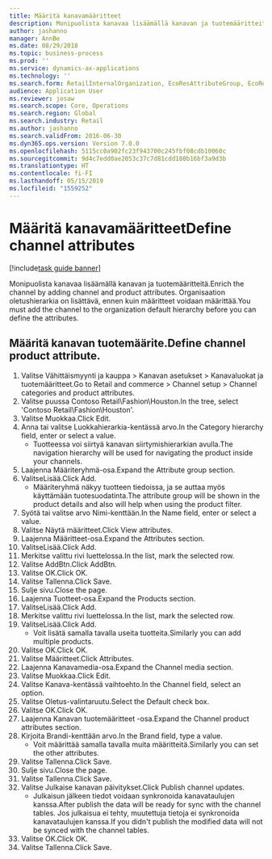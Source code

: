 ```yaml
---
title: Määritä kanavamääritteet
description: Monipuolista kanavaa lisäämällä kanavan ja tuotemääritteitä.
author: jashanno
manager: AnnBe
ms.date: 08/29/2018
ms.topic: business-process
ms.prod: ''
ms.service: dynamics-ax-applications
ms.technology: ''
ms.search.form: RetailInternalOrganization, EcoResAttributeGroup, EcoResAttributeGroupAttribute, RetailAddChannelItems, RetailCatalogProductAttributeValue, RetailMedia
audience: Application User
ms.reviewer: josaw
ms.search.scope: Core, Operations
ms.search.region: Global
ms.search.industry: Retail
ms.author: jashanno
ms.search.validFrom: 2016-06-30
ms.dyn365.ops.version: Version 7.0.0
ms.openlocfilehash: 5115cc0a902fc23f943700c245fbf08cdb10060c
ms.sourcegitcommit: 9d4c7edd0ae2053c37c7d81cdd180b16bf3a9d3b
ms.translationtype: HT
ms.contentlocale: fi-FI
ms.lasthandoff: 05/15/2019
ms.locfileid: "1559252"
---
```

# <a name="define-channel-attributes"></a><span data-ttu-id="70b21-103">Määritä kanavamääritteet</span><span class="sxs-lookup"><span data-stu-id="70b21-103">Define channel attributes</span></span>

[!include[task guide banner](../includes/task-guide-banner.md)]

<span data-ttu-id="70b21-104">Monipuolista kanavaa lisäämällä kanavan ja tuotemääritteitä.</span><span class="sxs-lookup"><span data-stu-id="70b21-104">Enrich the channel by adding channel and product attributes.</span></span> <span data-ttu-id="70b21-105">Organisaation oletushierarkia on lisättävä, ennen kuin määritteet voidaan määrittää.</span><span class="sxs-lookup"><span data-stu-id="70b21-105">You must add the channel to the organization default hierarchy before you can define the attributes.</span></span>


## <a name="define-channel-product-attribute"></a><span data-ttu-id="70b21-106">Määritä kanavan tuotemäärite.</span><span class="sxs-lookup"><span data-stu-id="70b21-106">Define channel product attribute.</span></span>
1. <span data-ttu-id="70b21-107">Valitse Vähittäismyynti ja kauppa > Kanavan asetukset > Kanavaluokat ja tuotemääritteet.</span><span class="sxs-lookup"><span data-stu-id="70b21-107">Go to Retail and commerce > Channel setup > Channel categories and product attributes.</span></span>
2. <span data-ttu-id="70b21-108">Valitse puussa Contoso Retail\Fashion\Houston.</span><span class="sxs-lookup"><span data-stu-id="70b21-108">In the tree, select 'Contoso Retail\Fashion\Houston'.</span></span>
3. <span data-ttu-id="70b21-109">Valitse Muokkaa.</span><span class="sxs-lookup"><span data-stu-id="70b21-109">Click Edit.</span></span>
4. <span data-ttu-id="70b21-110">Anna tai valitse Luokkahierarkia-kentässä arvo.</span><span class="sxs-lookup"><span data-stu-id="70b21-110">In the Category hierarchy field, enter or select a value.</span></span>
    * <span data-ttu-id="70b21-111">Tuotteessa voi siirtyä kanavan siirtymishierarkian avulla.</span><span class="sxs-lookup"><span data-stu-id="70b21-111">The navigation hierarchy will be used for navigating the product inside your channels.</span></span>  
5. <span data-ttu-id="70b21-112">Laajenna Määriteryhmä-osa.</span><span class="sxs-lookup"><span data-stu-id="70b21-112">Expand the Attribute group section.</span></span>
6. <span data-ttu-id="70b21-113">ValitseLisää.</span><span class="sxs-lookup"><span data-stu-id="70b21-113">Click Add.</span></span>
    * <span data-ttu-id="70b21-114">Määriteryhmä näkyy tuotteen tiedoissa, ja se auttaa myös käyttämään tuotesuodatinta.</span><span class="sxs-lookup"><span data-stu-id="70b21-114">The attribute group will be shown in the product details and also will help when using the product filter.</span></span>  
7. <span data-ttu-id="70b21-115">Syötä tai valitse arvo Nimi-kenttään.</span><span class="sxs-lookup"><span data-stu-id="70b21-115">In the Name field, enter or select a value.</span></span>
8. <span data-ttu-id="70b21-116">Valitse Näytä määritteet.</span><span class="sxs-lookup"><span data-stu-id="70b21-116">Click View attributes.</span></span>
9. <span data-ttu-id="70b21-117">Laajenna Määritteet-osa.</span><span class="sxs-lookup"><span data-stu-id="70b21-117">Expand the Attributes section.</span></span>
10. <span data-ttu-id="70b21-118">ValitseLisää.</span><span class="sxs-lookup"><span data-stu-id="70b21-118">Click Add.</span></span>
11. <span data-ttu-id="70b21-119">Merkitse valittu rivi luettelossa.</span><span class="sxs-lookup"><span data-stu-id="70b21-119">In the list, mark the selected row.</span></span>
12. <span data-ttu-id="70b21-120">Valitse AddBtn.</span><span class="sxs-lookup"><span data-stu-id="70b21-120">Click AddBtn.</span></span>
13. <span data-ttu-id="70b21-121">Valitse OK.</span><span class="sxs-lookup"><span data-stu-id="70b21-121">Click OK.</span></span>
14. <span data-ttu-id="70b21-122">Valitse Tallenna.</span><span class="sxs-lookup"><span data-stu-id="70b21-122">Click Save.</span></span>
15. <span data-ttu-id="70b21-123">Sulje sivu.</span><span class="sxs-lookup"><span data-stu-id="70b21-123">Close the page.</span></span>
16. <span data-ttu-id="70b21-124">Laajenna Tuotteet-osa.</span><span class="sxs-lookup"><span data-stu-id="70b21-124">Expand the Products section.</span></span>
17. <span data-ttu-id="70b21-125">ValitseLisää.</span><span class="sxs-lookup"><span data-stu-id="70b21-125">Click Add.</span></span>
18. <span data-ttu-id="70b21-126">Merkitse valittu rivi luettelossa.</span><span class="sxs-lookup"><span data-stu-id="70b21-126">In the list, mark the selected row.</span></span>
19. <span data-ttu-id="70b21-127">ValitseLisää.</span><span class="sxs-lookup"><span data-stu-id="70b21-127">Click Add.</span></span>
    * <span data-ttu-id="70b21-128">Voit lisätä samalla tavalla useita tuotteita.</span><span class="sxs-lookup"><span data-stu-id="70b21-128">Similarly you can add multiple products.</span></span>  
20. <span data-ttu-id="70b21-129">Valitse OK.</span><span class="sxs-lookup"><span data-stu-id="70b21-129">Click OK.</span></span>
21. <span data-ttu-id="70b21-130">Valitse Määritteet.</span><span class="sxs-lookup"><span data-stu-id="70b21-130">Click Attributes.</span></span>
22. <span data-ttu-id="70b21-131">Laajenna Kanavamedia-osa.</span><span class="sxs-lookup"><span data-stu-id="70b21-131">Expand the Channel media section.</span></span>
23. <span data-ttu-id="70b21-132">Valitse Muokkaa.</span><span class="sxs-lookup"><span data-stu-id="70b21-132">Click Edit.</span></span>
24. <span data-ttu-id="70b21-133">Valitse Kanava-kentässä vaihtoehto.</span><span class="sxs-lookup"><span data-stu-id="70b21-133">In the Channel field, select an option.</span></span>
25. <span data-ttu-id="70b21-134">Valitse Oletus-valintaruutu.</span><span class="sxs-lookup"><span data-stu-id="70b21-134">Select the Default check box.</span></span>
26. <span data-ttu-id="70b21-135">Valitse OK.</span><span class="sxs-lookup"><span data-stu-id="70b21-135">Click OK.</span></span>
27. <span data-ttu-id="70b21-136">Laajenna Kanavan tuotemääritteet -osa.</span><span class="sxs-lookup"><span data-stu-id="70b21-136">Expand the Channel product attributes section.</span></span>
28. <span data-ttu-id="70b21-137">Kirjoita Brandi-kenttään arvo.</span><span class="sxs-lookup"><span data-stu-id="70b21-137">In the Brand field, type a value.</span></span>
    * <span data-ttu-id="70b21-138">Voit määrittää samalla tavalla muita määritteitä.</span><span class="sxs-lookup"><span data-stu-id="70b21-138">Similarly you can set the other attributes.</span></span>  
29. <span data-ttu-id="70b21-139">Valitse Tallenna.</span><span class="sxs-lookup"><span data-stu-id="70b21-139">Click Save.</span></span>
30. <span data-ttu-id="70b21-140">Sulje sivu.</span><span class="sxs-lookup"><span data-stu-id="70b21-140">Close the page.</span></span>
31. <span data-ttu-id="70b21-141">Valitse Tallenna.</span><span class="sxs-lookup"><span data-stu-id="70b21-141">Click Save.</span></span>
32. <span data-ttu-id="70b21-142">Valitse Julkaise kanavan päivitykset.</span><span class="sxs-lookup"><span data-stu-id="70b21-142">Click Publish channel updates.</span></span>
    * <span data-ttu-id="70b21-143">Julkaisun jälkeen tiedot voidaan synkronoida kanavataulujen kanssa.</span><span class="sxs-lookup"><span data-stu-id="70b21-143">After publish the data will be ready for sync with the channel tables.</span></span> <span data-ttu-id="70b21-144">Jos julkaisua ei tehty, muutettuja tietoja ei synkronoida kanavataulujen kanssa.</span><span class="sxs-lookup"><span data-stu-id="70b21-144">If you didn't publish the modified data will not be synced with the channel tables.</span></span>  
33. <span data-ttu-id="70b21-145">Valitse OK.</span><span class="sxs-lookup"><span data-stu-id="70b21-145">Click OK.</span></span>
34. <span data-ttu-id="70b21-146">Valitse Tallenna.</span><span class="sxs-lookup"><span data-stu-id="70b21-146">Click Save.</span></span>

